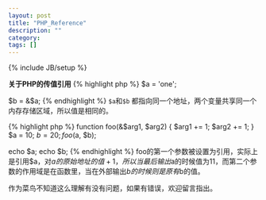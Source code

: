 ```yaml
---
layout: post
title: "PHP_Reference"
description: ""
category: 
tags: []
---
```

{% include JB/setup %}

**关于PHP的传值引用**
{% highlight php %}
$a = 'one';

$b = &$a;
{% endhighlight %}
`$a`和`$b` 都指向同一个地址，两个变量共享同一个内存存储区域，所以值是相同的。

{% highlight php %}
function foo(&$arg1, $arg2) { 
	$arg1 += 1;
	$arg2 += 1;
}
$a = 10;
$b = 20;
foo($a, $b);

echo $a;
echo $b;
{% endhighlight %}
foo的第一个参数被设置为引用，实际上是引用$a，对$a的原始地址的值+1，所以当最后输出$a的时候值为11，而第二个参数的作用域是在函数里，当在外部输出$b的时候则是原有$b的值。

作为菜鸟不知道这么理解有没有问题，如果有错误，欢迎留言指出。
